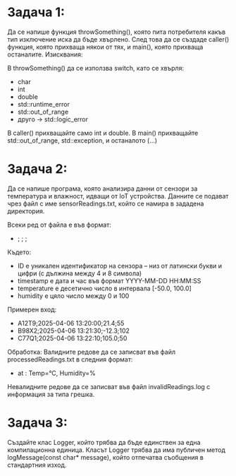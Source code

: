 # Задача 1: 
Да се напише функция throwSomething(), която пита потребителя какъв тип изключение иска да бъде хвърлено. След това да се създаде caller() функция, която прихваща някои от тях, и main(), която прихваща останалите.
Изисквания:

В throwSomething() да се използва switch, като се хвърля:

* char
* int
* double
* std::runtime_error
* std::out_of_range
* друго → std::logic_error

В caller() прихващайте само int и double. В main() прихващайте std::out_of_range, std::exception, и останалото (...)

# Задача 2: 
Да се напише програма, която анализира данни от сензори за температура и влажност, идващи от IoT устройства. Данните се подават чрез файл с име sensorReadings.txt, който се намира в зададена директория.

Всеки ред от файла е във формат:

* <ID> ; <timestamp> ; <temperature> ; <humidity>

Където:

* ID е уникален идентификатор на сензора – низ от латински букви и цифри (с дължина между 4 и 8 символа)
* timestamp е дата и час във формат YYYY-MM-DD HH:MM:SS
* temperature е десетично число в интервала [-50.0, 100.0]
* humidity е цяло число между 0 и 100

Примерен вход:

* A12T9;2025-04-06 13:20:00;21.4;55
* B98X2;2025-04-06 13:21:30;-12.3;102
* C77Q1;2025-04-06 13:22:10;105.0;50

Обработка: Валидните редове да се записват във файл processedReadings.txt в следния формат:

* <ID> at <timestamp>: Temp=<temperature>°C, Humidity=<humidity>%

Невалидните редове да се записват във файл invalidReadings.log с информация за типа грешка.

# Задача 3: 
Създайте клас Logger, който трябва да бъде единствен за една компилационна единица. Класът Logger трябва да има публичен метод logMessage(const char* message), който отпечатва съобщения в стандартния изход.
